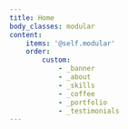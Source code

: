 ```yaml
---
title: Home
body_classes: modular
content:
    items: '@self.modular'
    order:
        custom:
            - _banner
            - _about
            - _skills
            - _coffee
            - _portfolio
            - _testimonials
---
```


